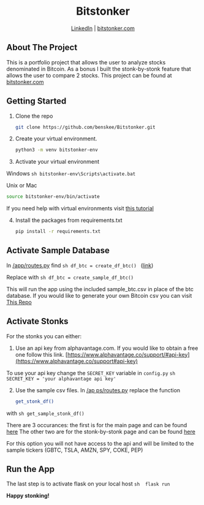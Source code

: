<h1 align="center">Bitstonker</h1>
<p align="center"><a href="https://www.linkedin.com/in/ben-skee-software-engineer/">LinkedIn</a> | <a href="bitstonker.com">bitstonker.com</a></p>

## About The Project

This is a portfolio project that allows the user to analyze stocks denominated in Bitcoin. As a bonus I built the stonk-by-stonk feature that allows the user to compare 2 stocks. This project can be found at [bitstonker.com](bitstonker.com)


## Getting Started

1. Clone the repo
    ```sh 
    git clone https://github.com/benskee/Bitstonker.git
    ```

2. Create your virtual environment.
    ```sh
    python3 -m venv bitstonker-env
    ```

3. Activate your virtual environment

Windows
    ```sh
    bitstonker-env\Scripts\activate.bat
    ```

Unix or Mac
   ```sh 
   source bitstonker-env/bin/activate
   ```

If you need help with virtual environments visit [this tutorial](https://docs.python.org/3/tutorial/venv.html)

4. Install the packages from requirements.txt 
    ```sh
    pip install -r requirements.txt
    ```


## Activate Sample Database

In [/app/routes.py](/app/routes.py) find 
    ```sh
    df_btc = create_df_btc()
    ```
([link](https://github.com/benskee/Bitstonker/blob/55e713d70fc8fd5f1844e23f8a2eefeeed82247d/app/routes.py#L53)) 

Replace with 
    ```sh
    df_btc = create_sample_df_btc()
    ```

This will run the app using the included sample_btc.csv in place of the btc database. 
If you would like to generate your own Bitcoin csv you can visit [This Repo](https://github.com/benskee/Bitcoin_stock_hours)



## Activate Stonks
For the stonks you can either:

1. Use an api key from alphavantage.com. If you would like to obtain a free one follow this
link. [https://www.alphavantage.co/support/#api-key](https://www.alphavantage.co/support#api-key)

To use your api key change the `SECRET_KEY` variable in `config.py`
    ```sh 
    SECRET_KEY = 'your alphavantage api key'
    ```

2. Use the sample csv files. 
In [/ap ps/routes.py](/apps/routes.py) replace the function 
    ```sh
    get_stonk_df() 
    ```
with 
    ```sh
    get_sample_stonk_df()  
    ```

There are 3 occurances: the first is for the main page and can be found [here](https://github.com/benskee/Bitstonker/blob/55e713d70fc8fd5f1844e23f8a2eefeeed82247d/app/routes.py#L49)
The other two are for the stonk-by-stonk page and can be found [here](https://github.com/benskee/Bitstonker/blob/55e713d70fc8fd5f1844e23f8a2eefeeed82247d/app/routes.py#L106-L110)

For this option you will not have access to the api and will be limited to the sample tickers 
(GBTC, TSLA, AMZN, SPY, COKE, PEP)

## Run the App
The last step is to activate flask on your local host 
    ```sh 
    flask run
    ``` 


**Happy stonking!**